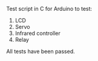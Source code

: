 Test script in C for Arduino to test:

1. LCD
2. Servo
3. Infrared controller
4. Relay

All tests have been passed.

